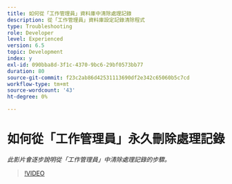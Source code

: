 ```yaml
---
title: 如何從「工作管理員」資料庫中清除處理記錄
description: 從「工作管理員」資料庫設定記錄清除程式
type: Troubleshooting
role: Developer
level: Experienced
version: 6.5
topic: Development
index: y
exl-id: 090bba8d-3f1c-4370-9bc6-29bf0573bb77
duration: 80
source-git-commit: f23c2ab86d42531113690df2e342c65060b5c7cd
workflow-type: tm+mt
source-wordcount: '43'
ht-degree: 0%

---
```


# 如何從「工作管理員」永久刪除處理記錄

*此影片會逐步說明從「工作管理員」中清除處理記錄的步驟。*

>[!VIDEO](https://video.tv.adobe.com/v/335577?quality=12&learn=on)
